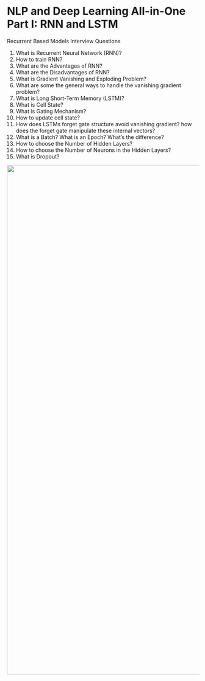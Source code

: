 # NLP and Deep Learning All-in-One Part I: RNN and LSTM
Recurrent Based Models Interview Questions
1. What is Recurrent Neural Network (RNN)?
2. How to train RNN?
3. What are the Advantages of RNN?
4. What are the Disadvantages of RNN?
5. What is Gradient Vanishing and Exploding Problem?
6. What are some the general ways to handle the vanishing gradient problem?
7. What is Long Short-Term Memory (LSTM)?
8. What is Cell State?
9. What is Gating Mechanism?
10. How to update cell state?
11. How does LSTMs forget gate structure avoid vanishing gradient? how does the forget gate manipulate these internal vectors?
12. What is a Batch? What is an Epoch? What’s the difference?
13. How to choose the Number of Hidden Layers?
14. How to choose the Number of Neurons in the Hidden Layers?
15. What is Dropout?

<div align="center">
<img width="1337" alt="WechatIMG3528" src="https://user-images.githubusercontent.com/31713746/198068277-91547504-4fd3-411c-ad9e-e0b96ea96c82.png">
</div>
